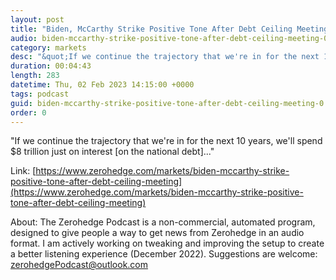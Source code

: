 ```yaml
---
layout: post
title: "Biden, McCarthy Strike Positive Tone After Debt Ceiling Meeting"
audio: biden-mccarthy-strike-positive-tone-after-debt-ceiling-meeting-0
category: markets
desc: "&quot;If we continue the trajectory that we're in for the next 10 years, we'll spend $8 trillion just on interest [on the national debt]...&quot;"
duration: 00:04:43
length: 283
datetime: Thu, 02 Feb 2023 14:15:00 +0000
tags: podcast
guid: biden-mccarthy-strike-positive-tone-after-debt-ceiling-meeting-0
order: 0
---
```

&quot;If we continue the trajectory that we're in for the next 10 years, we'll spend $8 trillion just on interest [on the national debt]...&quot;

Link: [https://www.zerohedge.com/markets/biden-mccarthy-strike-positive-tone-after-debt-ceiling-meeting](https://www.zerohedge.com/markets/biden-mccarthy-strike-positive-tone-after-debt-ceiling-meeting)

About: The Zerohedge Podcast is a non-commercial, automated program, designed to give people a way to get news from Zerohedge in an audio format.  I am actively working on tweaking and improving the setup to create a better listening experience (December 2022).  Suggestions are welcome: [zerohedgePodcast@outlook.com](mailto:zerohedgePodcast@outlook.com)